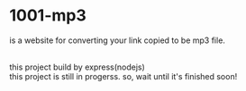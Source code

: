 <h1>1001-mp3</h1>
is a website for converting your link copied to be mp3 file.
<br><br>

this project build by express(nodejs) <br>
this project is still in progerss. so, wait until it's finished soon!
